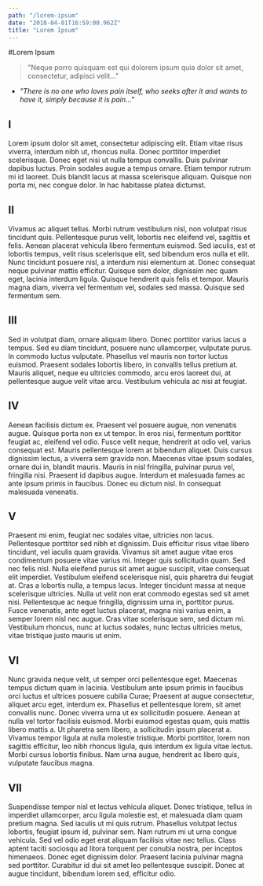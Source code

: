 ```yaml
---
path: "/lorem-ipsum"
date: "2018-04-01T16:59:00.962Z"
title: "Lorem Ipsum"
---
```


#Lorem Ipsum

>"Neque porro quisquam est qui dolorem ipsum quia dolor sit amet, consectetur, adipisci velit..."
- *"There is no one who loves pain itself, who seeks after it and wants to have it, simply because it is pain..."*

## I

Lorem ipsum dolor sit amet, consectetur adipiscing elit. Etiam vitae risus viverra, interdum nibh ut, rhoncus nulla. Donec porttitor imperdiet scelerisque. Donec eget nisi ut nulla tempus convallis. Duis pulvinar dapibus luctus. Proin sodales augue a tempus ornare. Etiam tempor rutrum mi id laoreet. Duis blandit lacus at massa scelerisque aliquam. Quisque non porta mi, nec congue dolor. In hac habitasse platea dictumst.


## II

Vivamus ac aliquet tellus. Morbi rutrum vestibulum nisl, non volutpat risus tincidunt quis. Pellentesque purus velit, lobortis nec eleifend vel, sagittis et felis. Aenean placerat vehicula libero fermentum euismod. Sed iaculis, est et lobortis tempus, velit risus scelerisque elit, sed bibendum eros nulla et elit. Nunc tincidunt posuere nisl, a interdum nisi elementum at. Donec consequat neque pulvinar mattis efficitur. Quisque sem dolor, dignissim nec quam eget, lacinia interdum ligula. Quisque hendrerit quis felis et tempor. Mauris magna diam, viverra vel fermentum vel, sodales sed massa. Quisque sed fermentum sem.


## III

Sed in volutpat diam, ornare aliquam libero. Donec porttitor varius lacus a tempus. Sed eu diam tincidunt, posuere nunc ullamcorper, vulputate purus. In commodo luctus vulputate. Phasellus vel mauris non tortor luctus euismod. Praesent sodales lobortis libero, in convallis tellus pretium at. Mauris aliquet, neque eu ultricies commodo, arcu eros laoreet dui, at pellentesque augue velit vitae arcu. Vestibulum vehicula ac nisi at feugiat.


## IV

Aenean facilisis dictum ex. Praesent vel posuere augue, non venenatis augue. Quisque porta non ex ut tempor. In eros nisi, fermentum porttitor feugiat ac, eleifend vel odio. Fusce velit neque, hendrerit at odio vel, varius consequat est. Mauris pellentesque lorem at bibendum aliquet. Duis cursus dignissim lectus, a viverra sem gravida non. Maecenas vitae ipsum sodales, ornare dui in, blandit mauris. Mauris in nisl fringilla, pulvinar purus vel, fringilla nisi. Praesent id dapibus augue. Interdum et malesuada fames ac ante ipsum primis in faucibus. Donec eu dictum nisl. In consequat malesuada venenatis.


## V

Praesent mi enim, feugiat nec sodales vitae, ultricies non lacus. Pellentesque porttitor sed nibh et dignissim. Duis efficitur risus vitae libero tincidunt, vel iaculis quam gravida. Vivamus sit amet augue vitae eros condimentum posuere vitae varius mi. Integer quis sollicitudin quam. Sed nec felis nisl. Nulla eleifend purus sit amet augue suscipit, vitae consequat elit imperdiet. Vestibulum eleifend scelerisque nisl, quis pharetra dui feugiat at. Cras a lobortis nulla, a tempus lacus. Integer tincidunt massa at neque scelerisque ultricies. Nulla ut velit non erat commodo egestas sed sit amet nisi. Pellentesque ac neque fringilla, dignissim urna in, porttitor purus. Fusce venenatis, ante eget luctus placerat, magna nisi varius enim, a semper lorem nisl nec augue. Cras vitae scelerisque sem, sed dictum mi. Vestibulum rhoncus, nunc at luctus sodales, nunc lectus ultricies metus, vitae tristique justo mauris ut enim.


## VI

Nunc gravida neque velit, ut semper orci pellentesque eget. Maecenas tempus dictum quam in lacinia. Vestibulum ante ipsum primis in faucibus orci luctus et ultrices posuere cubilia Curae; Praesent at augue consectetur, aliquet arcu eget, interdum ex. Phasellus et pellentesque lorem, sit amet convallis nunc. Donec viverra urna ut ex sollicitudin posuere. Aenean at nulla vel tortor facilisis euismod. Morbi euismod egestas quam, quis mattis libero mattis a. Ut pharetra sem libero, a sollicitudin ipsum placerat a. Vivamus tempor ligula at nulla molestie tristique. Morbi porttitor, lorem non sagittis efficitur, leo nibh rhoncus ligula, quis interdum ex ligula vitae lectus. Morbi cursus lobortis finibus. Nam urna augue, hendrerit ac libero quis, vulputate faucibus magna.


## VII

Suspendisse tempor nisl et lectus vehicula aliquet. Donec tristique, tellus in imperdiet ullamcorper, arcu ligula molestie est, et malesuada diam quam pretium magna. Sed iaculis ut mi quis rutrum. Phasellus volutpat lectus lobortis, feugiat ipsum id, pulvinar sem. Nam rutrum mi ut urna congue vehicula. Sed vel odio eget erat aliquam facilisis vitae nec tellus. Class aptent taciti sociosqu ad litora torquent per conubia nostra, per inceptos himenaeos. Donec eget dignissim dolor. Praesent lacinia pulvinar magna sed porttitor. Curabitur id dui sit amet leo pellentesque suscipit. Donec at augue tincidunt, bibendum lorem sed, efficitur odio.
